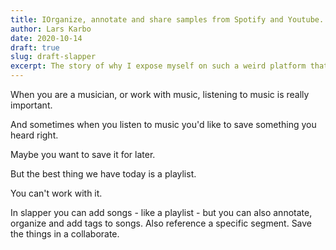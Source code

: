 ```yaml
---
title: IOrganize, annotate and share samples from Spotify and Youtube.
author: Lars Karbo
date: 2020-10-14
draft: true
slug: draft-slapper
excerpt: The story of why I expose myself on such a weird platform that nobody really understands.
---
```



When you are a musician, or work with music, listening to music is really important.

And sometimes when you listen to music you'd like to save something you heard right.

Maybe you want to save it for later.

But the best thing we have today is a playlist.

You can't work with it.

In slapper you can add songs - like a playlist - but you can also annotate, organize and add tags to songs. Also reference a specific segment. Save the things in a collaborate.